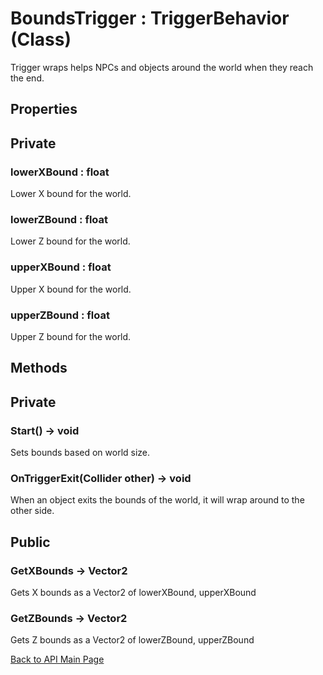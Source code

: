 
# BoundsTrigger : TriggerBehavior (Class)

Trigger wraps helps NPCs and objects around the world when they reach the end.

## **Properties**

## Private

### **lowerXBound : float**

Lower X bound for the world.

### **lowerZBound : float**

Lower Z bound for the world.

### **upperXBound : float**

Upper X bound for the world.

### **upperZBound : float**

Upper Z bound for the world.

## **Methods**

## Private

### **Start() -> void**

Sets bounds based on world size.

### **OnTriggerExit(Collider other) -> void**

When an object exits the bounds of the world, it will wrap around to the other side.

## Public

### **GetXBounds -> Vector2**

Gets X bounds as a Vector2 of lowerXBound, upperXBound

### **GetZBounds -> Vector2**

Gets Z bounds as a Vector2 of lowerZBound, upperZBound

[Back to API Main Page](https://github.com/MLivanos/WorldWrap/blob/main/ProgrammingAPI.md)